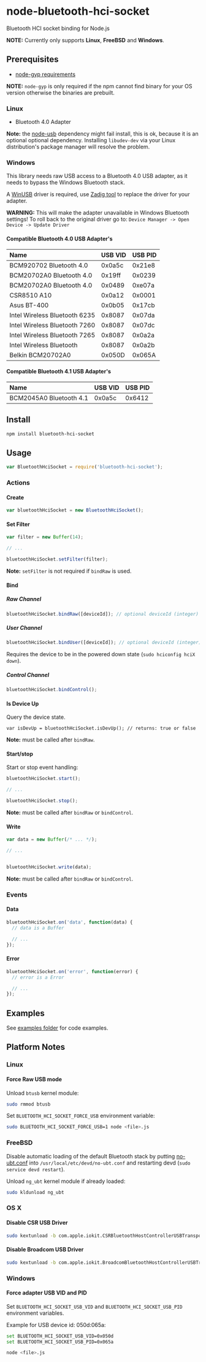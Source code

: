 # node-bluetooth-hci-socket

Bluetooth HCI socket binding for Node.js

__NOTE:__ Currently only supports __Linux__, __FreeBSD__ and __Windows__.

## Prerequisites

 * [node-gyp requirements](https://github.com/TooTallNate/node-gyp#installation)

__NOTE:__ `node-gyp` is only required if the npm cannot find binary for your OS version otherwise the binaries are prebuilt.

### Linux

 * Bluetooth 4.0 Adapter

__Note:__ the [node-usb](https://github.com/nonolith/node-usb) dependency might fail install, this is ok, because it is an optional optional dependency. Installing ```libudev-dev``` via your Linux distribution's package manager will resolve the problem.

### Windows

This library needs raw USB access to a Bluetooth 4.0 USB adapter, as it needs to bypass the Windows Bluetooth stack.

A [WinUSB](https://msdn.microsoft.com/en-ca/library/windows/hardware/ff540196(v=vs.85).aspx) driver is required, use [Zadig tool](http://zadig.akeo.ie) to replace the driver for your adapter.

__WARNING:__ This will make the adapter unavailable in Windows Bluetooth settings! To roll back to the original driver go to: ```Device Manager -> Open Device -> Update Driver```

#### Compatible Bluetooth 4.0 USB Adapter's

| Name | USB VID | USB PID |
|:---- | :------ | :-------|
| BCM920702 Bluetooth 4.0 | 0x0a5c | 0x21e8 |
| BCM20702A0 Bluetooth 4.0 | 0x19ff | 0x0239 |
| BCM20702A0 Bluetooth 4.0 | 0x0489 | 0xe07a |
| CSR8510 A10 | 0x0a12 | 0x0001 |
| Asus BT-400 | 0x0b05 | 0x17cb |
| Intel Wireless Bluetooth 6235 | 0x8087 | 0x07da |
| Intel Wireless Bluetooth 7260 | 0x8087 | 0x07dc |
| Intel Wireless Bluetooth 7265 | 0x8087 | 0x0a2a |
| Intel Wireless Bluetooth      | 0x8087 | 0x0a2b |
| Belkin BCM20702A0 | 0x050D | 0x065A |

#### Compatible Bluetooth 4.1 USB Adapter's
| Name | USB VID | USB PID |
|:---- | :------ | :-------|
| BCM2045A0 Bluetooth 4.1 | 0x0a5c | 0x6412 |

## Install

```sh
npm install bluetooth-hci-socket
```

## Usage

```javascript
var BluetoothHciSocket = require('bluetooth-hci-socket');
```

### Actions

#### Create

```javascript
var bluetoothHciSocket = new BluetoothHciSocket();
```

#### Set Filter

```javascript
var filter = new Buffer(14);

// ...

bluetoothHciSocket.setFilter(filter);
```

__Note:__ ```setFilter``` is not required if ```bindRaw``` is used.

#### Bind

##### Raw Channel

```javascript
bluetoothHciSocket.bindRaw([deviceId]); // optional deviceId (integer)
```

##### User Channel

```javascript
bluetoothHciSocket.bindUser([deviceId]); // optional deviceId (integer)
```

Requires the device to be in the powered down state (```sudo hciconfig hciX down```).

##### Control Channel

```javascript
bluetoothHciSocket.bindControl();
```

#### Is Device Up

Query the device state.

```
var isDevUp = bluetoothHciSocket.isDevUp(); // returns: true or false
```

__Note:__ must be called after ```bindRaw```.

#### Start/stop

Start or stop event handling:

```javascript
bluetoothHciSocket.start();

// ...

bluetoothHciSocket.stop();
```

__Note:__ must be called after ```bindRaw``` or ```bindControl```.

#### Write

```javascript
var data = new Buffer(/* ... */);

// ...


bluetoothHciSocket.write(data);
```

__Note:__ must be called after ```bindRaw``` or ```bindControl```.

### Events

#### Data

```javascript
bluetoothHciSocket.on('data', function(data) {
  // data is a Buffer

  // ...
});
```

#### Error

```javascript
bluetoothHciSocket.on('error', function(error) {
  // error is a Error

  // ...
});
```

## Examples

See [examples folder](https://github.com/sandeepmistry/node-bluetooth-hci-socket/blob/master/examples) for code examples.

## Platform Notes

### Linux

#### Force Raw USB mode

Unload ```btusb``` kernel module:

```sh
sudo rmmod btusb
```

Set ```BLUETOOTH_HCI_SOCKET_FORCE_USB``` environment variable:

```sh
sudo BLUETOOTH_HCI_SOCKET_FORCE_USB=1 node <file>.js
```

### FreeBSD

Disable automatic loading of the default Bluetooth stack by putting [no-ubt.conf](https://gist.github.com/myfreeweb/44f4f3e791a057bc4f3619a166a03b87) into ```/usr/local/etc/devd/no-ubt.conf``` and restarting devd (```sudo service devd restart```).

Unload ```ng_ubt``` kernel module if already loaded:

```sh
sudo kldunload ng_ubt
```

### OS X

#### Disable CSR USB Driver

```sh
sudo kextunload -b com.apple.iokit.CSRBluetoothHostControllerUSBTransport
```

#### Disable Broadcom USB Driver

```sh
sudo kextunload -b com.apple.iokit.BroadcomBluetoothHostControllerUSBTransport
```

### Windows

#### Force adapter USB VID and PID

Set ```BLUETOOTH_HCI_SOCKET_USB_VID``` and ```BLUETOOTH_HCI_SOCKET_USB_PID``` environment variables.

Example for USB device id: 050d:065a:

```sh
set BLUETOOTH_HCI_SOCKET_USB_VID=0x050d
set BLUETOOTH_HCI_SOCKET_USB_PID=0x065a

node <file>.js
```

